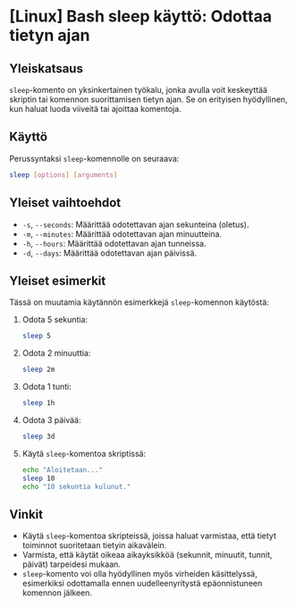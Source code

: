 # [Linux] Bash sleep käyttö: Odottaa tietyn ajan

## Yleiskatsaus
`sleep`-komento on yksinkertainen työkalu, jonka avulla voit keskeyttää skriptin tai komennon suorittamisen tietyn ajan. Se on erityisen hyödyllinen, kun haluat luoda viiveitä tai ajoittaa komentoja.

## Käyttö
Perussyntaksi `sleep`-komennolle on seuraava:

```bash
sleep [options] [arguments]
```

## Yleiset vaihtoehdot
- `-s`, `--seconds`: Määrittää odotettavan ajan sekunteina (oletus).
- `-m`, `--minutes`: Määrittää odotettavan ajan minuutteina.
- `-h`, `--hours`: Määrittää odotettavan ajan tunneissa.
- `-d`, `--days`: Määrittää odotettavan ajan päivissä.

## Yleiset esimerkit
Tässä on muutamia käytännön esimerkkejä `sleep`-komennon käytöstä:

1. Odota 5 sekuntia:
    ```bash
    sleep 5
    ```

2. Odota 2 minuuttia:
    ```bash
    sleep 2m
    ```

3. Odota 1 tunti:
    ```bash
    sleep 1h
    ```

4. Odota 3 päivää:
    ```bash
    sleep 3d
    ```

5. Käytä `sleep`-komentoa skriptissä:
    ```bash
    echo "Aloitetaan..."
    sleep 10
    echo "10 sekuntia kulunut."
    ```

## Vinkit
- Käytä `sleep`-komentoa skripteissä, joissa haluat varmistaa, että tietyt toiminnot suoritetaan tietyin aikavälein.
- Varmista, että käytät oikeaa aikayksikköä (sekunnit, minuutit, tunnit, päivät) tarpeidesi mukaan.
- `sleep`-komento voi olla hyödyllinen myös virheiden käsittelyssä, esimerkiksi odottamalla ennen uudelleenyritystä epäonnistuneen komennon jälkeen.